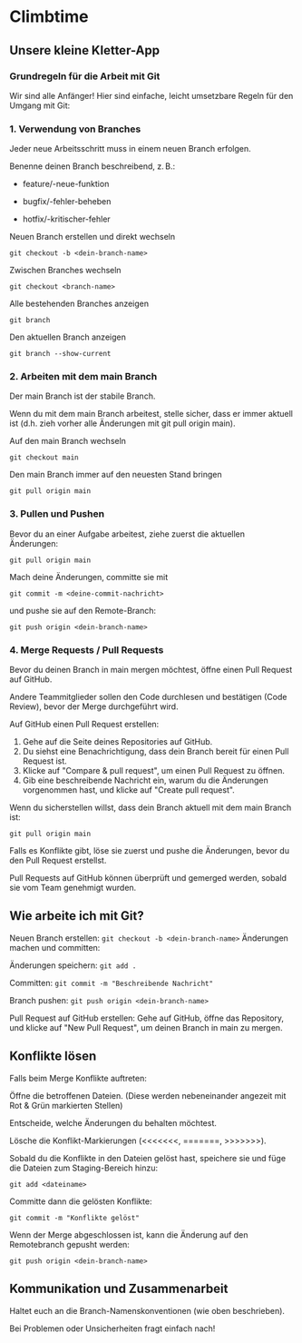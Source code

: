 # Climbtime

## Unsere kleine Kletter-App

### Grundregeln für die Arbeit mit Git

Wir sind alle Anfänger! Hier sind einfache, leicht umsetzbare Regeln für den Umgang mit Git:

### 1. Verwendung von Branches

Jeder neue Arbeitsschritt muss in einem neuen Branch erfolgen.

Benenne deinen Branch beschreibend, z. B.:

- feature/<dein-name>-neue-funktion

- bugfix/<dein-name>-fehler-beheben

- hotfix/<dein-name>-kritischer-fehler

Neuen Branch erstellen und direkt wechseln

```git checkout -b <dein-branch-name>```

 Zwischen Branches wechseln

```git checkout <branch-name>```

 Alle bestehenden Branches anzeigen

```git branch```

 Den aktuellen Branch anzeigen

```git branch --show-current```

### 2. Arbeiten mit dem main Branch

Der main Branch ist der stabile Branch.

Wenn du mit dem main Branch arbeitest, stelle sicher, dass er immer aktuell ist (d.h. zieh vorher alle Änderungen mit git pull origin main).

Auf den main Branch wechseln

```git checkout main```

Den main Branch immer auf den neuesten Stand bringen

```git pull origin main```

### 3. Pullen und Pushen

Bevor du an einer Aufgabe arbeitest, ziehe zuerst die aktuellen Änderungen:

```git pull origin main```

Mach deine Änderungen, committe sie mit

```git commit -m <deine-commit-nachricht>```

und pushe sie auf den Remote-Branch:

```git push origin <dein-branch-name>```

### 4. Merge Requests / Pull Requests

Bevor du deinen Branch in main mergen möchtest, öffne einen Pull Request auf GitHub.

Andere Teammitglieder sollen den Code durchlesen und bestätigen (Code Review), bevor der Merge durchgeführt wird.

Auf GitHub einen Pull Request erstellen:

1. Gehe auf die Seite deines Repositories auf GitHub.
2. Du siehst eine Benachrichtigung, dass dein Branch bereit für einen Pull Request ist.
3. Klicke auf "Compare & pull request", um einen Pull Request zu öffnen.
4. Gib eine beschreibende Nachricht ein, warum du die Änderungen vorgenommen hast, und klicke auf "Create pull request".

Wenn du sicherstellen willst, dass dein Branch aktuell mit dem main Branch ist:

```git pull origin main```

Falls es Konflikte gibt, löse sie zuerst und pushe die Änderungen, bevor du den Pull Request erstellst.

Pull Requests auf GitHub können überprüft und gemerged werden, sobald sie vom Team genehmigt wurden.

## Wie arbeite ich mit Git?

Neuen Branch erstellen:
```git checkout -b <dein-branch-name>```
Änderungen machen und committen:

Änderungen speichern:
```git add .```

Committen:
```git commit -m "Beschreibende Nachricht"```

Branch pushen:
```git push origin <dein-branch-name>```

Pull Request auf GitHub erstellen:
Gehe auf GitHub, öffne das Repository, und klicke auf "New Pull Request", um deinen Branch in main zu mergen.

## Konflikte lösen

Falls beim Merge Konflikte auftreten:

Öffne die betroffenen Dateien. (Diese werden nebeneinander angezeit mit Rot & Grün markierten Stellen)

Entscheide, welche Änderungen du behalten möchtest.

Lösche die Konflikt-Markierungen (<<<<<<<, =======, >>>>>>>).

Sobald du die Konflikte in den Dateien gelöst hast, speichere sie und füge die Dateien zum Staging-Bereich hinzu:

```git add <dateiname>```

Committe dann die gelösten Konflikte:

```git commit -m "Konflikte gelöst"```

Wenn der Merge abgeschlossen ist, kann die Änderung auf den Remotebranch gepusht werden:

```git push origin <dein-branch-name>```

## Kommunikation und Zusammenarbeit

Haltet euch an die Branch-Namenskonventionen (wie oben beschrieben).

Bei Problemen oder Unsicherheiten fragt einfach nach!
